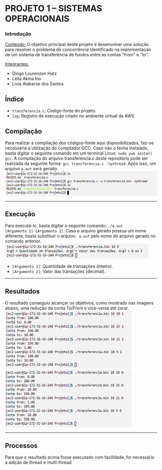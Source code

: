 <h1>PROJETO 1 – SISTEMAS OPERACIONAIS</h1>

<h3>Introdução</h3>

<ins>Conteúdo:</ins> O objetivo principal deste projeto é desenvolver uma solução para resolver o problema de concorrência identificado na implementação de um sistema de transferência de fundos entre as contas "from" e "to".

<ins>Integrantes:</ins>

- Diogo Lourenzon Hatz
- Leila Akina Ino
- Livia Alabarse dos Santos

<h2>Índice</h2>

<ul>
<li><code>transferencia.c</code>: Código-fonte do projeto.</li>
<li><code>log</code>: Registro de execução criado no ambiente virtual da AWS.</li>
</ul>

<h2>Compilação</h2>

Para realizar a compilação dos códigos-fonte aqui disponibilizados, faz-se necessária a utilização do compilador GCC. Caso não o tenha instalado, basta digitar o seguinte comando em um terminal Linux: <code>sudo yum install gcc</code>. A compilação do arquivo transferencia.c deste repositório pode ser realizada da seguinte forma: <code>gcc  transferencia.c -lpthread</code>. Após isso, um arquivo <code>a.out</code> será gerado.
<img src = "https://github.com/Hatz-D/ProjetoSOs/blob/main/src/projeto1-Gcc.png" alt="Compilação">
<hr>
<h2>Execução</h2>

Para executá-lo, basta digitar o seguinte comando: <code>./a.out [Argumento 1] [Argumento 2]</code>. Caso o arquivo gerado possua um nome diferente, basta substituir o arquivo <code> a.out</code> pelo nome do arquivo gerado no comando anterior.
<img src = "https://github.com/Hatz-D/ProjetoSOs/blob/main/src/Stderr.png" alt="Execução">
<ul>
<li><code>[Argumento 1]</code>: Quantidade de transações (inteiro).</li>
<li><code>[Argumento 2]</code>: Valor das transações (decimal).</li>
</ul>

<hr>
<h2>Resultados</h2>
O resultado conseguiu alcançar  os objetivos, como mostrado nas imagens abaixo, uma redução da conta To/From e vice-versa até zerar.
<img src = "https://github.com/Hatz-D/ProjetoSOs/blob/main/src/To-from.png" alt="Teste 1: To-From">
<img src = "https://github.com/Hatz-D/ProjetoSOs/blob/main/src/From-to.png" alt="Teste 0: From-To">

<hr>
<h2>Processos</h2>

Para que o resultado acima fosse executado com facilidade, foi necessário a adição de thread e multi-thread


